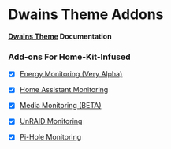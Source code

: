 # Dwains Theme Addons

**[Dwains Theme](https://github.com/dwainscheeren/lovelace-dwains-theme) Documentation**

### Add-ons For Home-Kit-Infused 
- [x] [Energy Monitoring (Very Alpha)](./addons/dwains/addons/more_page/power_usage.md)
- [x] [Home Assistant Monitoring](./addons/dwains/readme_ha_monitor.md)
- [x] [Media Monitoring (BETA)](./addons/dwains/addons/more_page/media.md)
- [x] [UnRAID Monitoring](./addons/dwains/readme_unraid_monitor.md)
- [x] [Pi-Hole Monitoring](./addons/dwains/readme_pi_hole.md)

